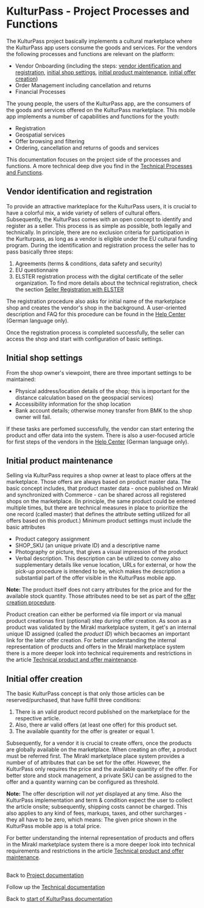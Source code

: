 # KulturPass - Project Processes and Functions

The KulturPass project basically implements a cultural marketplace where the KulturPass app users consume the goods and services.
For the vendors the following processes and functions are relevant on the platform:

- Vendor Onboarding (including the steps: [vendor identification and registration](https://github.com/kulturpass-de/kulturpass-documentation/edit/feature/documentation-update/project-documentation/project-processes-and-functions.md#vendor-identification-and-registration), [initial shop settings](https://github.com/kulturpass-de/kulturpass-documentation/edit/feature/documentation-update/project-documentation/project-processes-and-functions.md#initial-shop-settings), [initial product maintenance](https://github.com/kulturpass-de/kulturpass-documentation/edit/feature/documentation-update/project-documentation/project-processes-and-functions.md#initial-product-maintenance), [initial offer creation]())
- Order Management including cancellation and returns
- Financial Processes

The young people, the users of the KulturPass app, are the consumers of the goods and services offered on the KulturPass marketplace. This mobile app implements a number of capabilities and functions for the youth:

- Registration
- Geospatial services
- Offer browsing and filtering
- Ordering, cancellation and returns of goods and services

This documentation focuses on the project side of the processes and functions. A more technical deep dive you find in the [Technical Processes and Functions](../technical-documentation/technical-processes-and-functions.md).

## Vendor identification and registration

To provide an attractive markteplace for the KulturPass users, it is crucial to have a colorful mix, a wide variety of sellers of cultural offers. Subsequently, the KulturPass comes with an open concept to identify and register as a seller. This process is as simple as possible, both legally and technically. In principle, there are no exclusion criteria for participation in the Kurlturpass, as long as a vendor is eligible under the EU cultural funding program. During the identification and registration process the seller has to pass basically three steps:
1. Agreements (terms & conditions, data safety and security)
2. EU questionnaire
3. ELSTER registration process with the digital certificate of the seller organization. To find more details about the technical registration, check the section [Seller Registration with ELSTER](https://github.com/kulturpass-de/kulturpass-documentation/blob/main/technical-documentation/seller-registration-with-elster.md) 

The registration procedure also asks for initial name of the marketplace shop and creates the vendor's shop in the background. A user-oriented description and FAQ for this procedure can be found in the [Help Center](https://service.kulturpass.de/help/de-de/6-registrierung-fur-anbietende) (German language only).

Once the registration process is completed successfully, the seller can access the shop and start with configuration of basic settings.

## Initial shop settings

From the shop owner's viewpoint, there are three important settings to be maintained:
- Physical address/location details of the shop; this is important for the distance calculation based on the geospacial services)
- Accessibility information for the shop location
- Bank account details; otherwise money transfer from BMK to the shop owner will fail.

If these tasks are perfomed successfully, the vendor can start entering the product and offer data into the system. There is also a user-focused article for first steps of the vendors in the [Help Center](https://service.kulturpass.de/help/de-de/6-registrierung-fur-anbietende/125-ubersicht-erste-schritte-nach-der-registrierung) (German language only).

## Initial product maintenance

Selling via KulturPass requires a shop owner at least to place offers at the marketplace. Those offers are always based on product master data.
The basic concept includes, that product master data - once published on Mirakl and synchronized with Commerce - can be shared across  all registered shops on the marketplace. (In principle, the same product could be entered multiple times, but there are technical measures in place to prioritize the one record (called master) that defines the attribute setting utilized for all offers based on this product.)
Minimum product settings must include the basic attributes
- Product category assignment
- SHOP_SKU (an unique private ID) and a descriptive name
- Photography or picture, that gives a visual impression of the product
- Verbal description. This description can be utilized to convey also supplementary details like venue location, URLs for external, or how the pick-up procedure is intended to be, which makes the description a substantial part of the offer visible in the KulturPass mobile app.

**Note:** The product itself does not carry attributes for the price and for the available stock quantity. Those attributes need to be set as part of the [offer creation procedure](project-processes-and-functions.md#initial-offer-creation). 

Product creation can either be performed via file import or via manual product creationas first (optional) step during offer creation. As soon as a product was validated by the Mirakl marketplace system, it get's an internal unique ID assigned (called the _product ID_) which becaomes an important link for the later offer creation. For better understanding the internal representation of products and offers in the Mirakl marketplace system there is a more deeper look into technical requirements and restrictions in the article [Technical product and offer maintenance](../technical-documentation/technical-product-and-offer-maintenance.md).

## Initial offer creation

The basic KulturPass concept is that only those articles can be reserved/purchased, that have fulfill three conditions:
1. There is an valid product record published on the marketplace for the respective article.
2. Also, there ar valid offers (at least one offer) for this product set.
3. The available quantity for the offer is greater or equal 1.

Subsequently, for a vendor it is crucial to create offers, once the products are globally available on the marketplace. When creating an offer, a product must be referred first. The Mirakl marketplace place system provides a number of of attributes that can be set for the offer. However, the KulturPass only requires the price and the available quantity of the offer. For better store and stock management, a private SKU can be assigned to the offer and a quantity warning can be configured as threshold. 

**Note:** The offer description will _not yet_ displayed at any time. Also the KulturPass implementation and term & condition expect the user to collect the article onsite; subsequently, shipping costs cannot be charged. This also applies to any kind of fees, markups, taxes, and other surcharges - they all have to be zero, which means: The given price shown in the KulturPass mobile app is a total price. 

For better understanding the internal representation of products and offers in the Mirakl marketplace system there is a more deeper look into technical requirements and restrictions in the article [Technical product and offer maintenance](../technical-documentation/technical-product-and-offer-maintenance.md).

##

Back to [Project documentation](README.md)

Follow up the [Technical documentation](../technical-documentation/README.md)

Back to [start of KulturPass documentation](../README.md)
